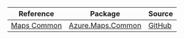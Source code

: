 | Reference | Package | Source |
|---|---|---|
|[Maps Common](maps.common-readme.md)|[Azure.Maps.Common](https://www.nuget.org/packages/Azure.Maps.Common)|[GitHub](https://github.com/Azure/azure-sdk-for-net/blob/main/sdk/maps/Azure.Maps.Common)|
